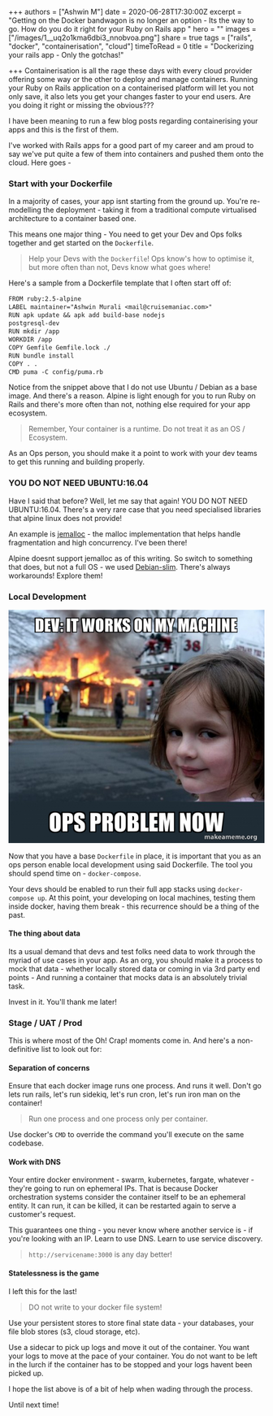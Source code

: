 +++
authors = ["Ashwin M"]
date = 2020-06-28T17:30:00Z
excerpt = "Getting on the Docker bandwagon is no longer an option - Its the way to go. How do you do it right for your Ruby on Rails app "
hero = ""
images = ["/images/1__uq2o1kma6dbi3_nnobvoa.png"]
share = true
tags = ["rails", "docker", "containerisation", "cloud"]
timeToRead = 0
title = "Dockerizing your rails app - Only the gotchas!"

+++
Containerisation is all the rage these days with every cloud provider offering some way or the other to deploy and manage containers. Running your Ruby on Rails application on a containerised platform will let you not only save, it also lets you get your changes faster to your end users. Are you doing it right or missing the obvious??? <!--more-->

I have been meaning to run a few blog posts regarding containerising your apps and this is the first of them.

I've worked with Rails apps for a good part of my career and am proud to say we've put quite a few of them into containers and pushed them onto the cloud. Here goes -

### Start with your Dockerfile

In a majority of cases, your app isnt starting from the ground up. You're re-modelling the deployment - taking it from a traditional compute virtualised architecture to a container based one.

This means one major thing - You need to get your Dev and Ops folks together and get started on the `Dockerfile`.

> Help your Devs with the `Dockerfile`! Ops know's how to optimise it, but more often than not, Devs know what goes where!

Here's a sample from a Dockerfile template that I often start off of:

    FROM ruby:2.5-alpine
    LABEL maintainer="Ashwin Murali <mail@cruisemaniac.com>"
    RUN apk update && apk add build-base nodejs
    postgresql-dev
    RUN mkdir /app
    WORKDIR /app
    COPY Gemfile Gemfile.lock ./
    RUN bundle install
    COPY . .
    CMD puma -C config/puma.rb

Notice from the snippet above that I do not use Ubuntu / Debian as a base image. And there's a reason. Alpine is light enough for you to run Ruby on Rails and there's more often than not, nothing else required for your app ecosystem.

> Remember, Your container is a runtime. Do not treat it as an OS / Ecosystem.

As an Ops person, you should make it a point to work with your dev teams to get this running and building properly.

### YOU DO NOT NEED UBUNTU:16.04

Have I said that before? Well, let me say that again! YOU DO NOT NEED UBUNTU:16.04. There's a very rare case that you need specialised libraries that alpine linux does not provide!

An example is [jemalloc](https://github.com/jemalloc/jemalloc "jemalloc") - the malloc implementation that helps handle fragmentation and high concurrency. I've been there!

Alpine doesnt support jemalloc as of this writing. So switch to something that does, but not a full OS - we used [Debian-slim](https://hub.docker.com/layers/debian/library/debian/buster-slim/images/sha256-7c459309b9a5ec1683ef3b137f39ce5888f5ad0384e488ad73c94e0243bc77d4?context=explore "Debian Buster Slim"). There's always workarounds! Explore them!

### Local Development

![](/images/dev-it-works.jpg#center)

Now that you have a base `Dockerfile` in place, it is important that you as an ops person enable local development using said Dockerfile. The tool you should spend time on - `docker-compose`.

Your devs should be enabled to run their full app stacks using `docker-compose up`. At this point, your developing on local machines, testing them inside docker, having them break - this recurrence should be a thing of the past.

#### The thing about data

Its a usual demand that devs and test folks need data to work through the myriad of use cases in your app. As an org, you should make it a process to mock that data - whether locally stored data or coming in via 3rd party end points - And running a container that mocks data is an absolutely trivial task.

Invest in it. You'll thank me later!

### Stage / UAT / Prod

This is where most of the Oh! Crap! moments come in. And here's a non-definitive list to look out for:

#### Separation of concerns

Ensure that each docker image runs one process. And runs it well. Don't go lets run rails, let's run sidekiq, let's run cron, let's run iron man on the container!

> Run one process and one process only per container.

Use docker's `CMD` to override the command you'll execute on the same codebase.

#### Work with DNS

Your entire docker environment - swarm, kubernetes, fargate, whatever - they're going to run on ephemeral IPs. That is because Docker orchestration systems consider the container itself to be an ephemeral entity. It can run, it can be killed, it can be restarted again to serve a customer's request.

This guarantees one thing - you never know where another service is - if you're looking with an IP. Learn to use DNS. Learn to use service discovery.

> `http://servicename:3000` is any day better!

#### Statelessness is the game

I left this for the last!

> DO not write to your docker file system!

Use your persistent stores to store final state data - your databases, your file blob stores (s3, cloud storage, etc).

Use a sidecar to pick up logs and move it out of the container. You want your logs to move at the pace of your container. You do not want to be left in the lurch if the container has to be stopped and your logs havent been picked up.

I hope the list above is of a bit of help when wading through the process.

Until next time!